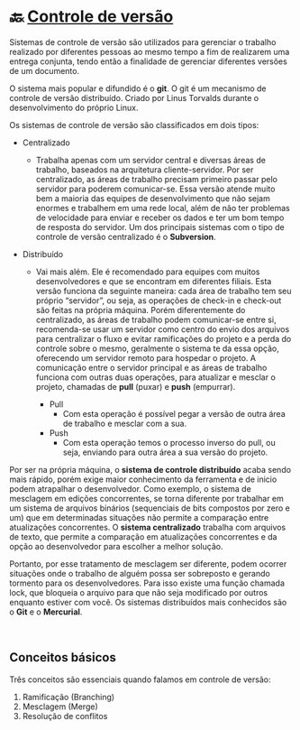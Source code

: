 # :back: [Controle de versão](../../../README.md#low-level-programming)

Sistemas de controle de versão são utilizados para gerenciar o trabalho realizado por diferentes pessoas ao mesmo tempo a fim de realizarem uma entrega conjunta, tendo então a finalidade de gerenciar diferentes versões de um documento.

O sistema mais popular e difundido é o **git**. O git é um mecanismo de controle de versão distribuído. Criado por Linus Torvalds durante o desenvolvimento do próprio Linux.

Os sistemas de controle de versão são classificados em dois tipos:

* Centralizado
    - Trabalha apenas com um servidor central e diversas áreas de trabalho, baseados na arquitetura cliente-servidor. Por ser centralizado, as áreas de trabalho precisam primeiro passar pelo servidor para poderem comunicar-se. Essa versão atende muito bem a maioria das equipes de desenvolvimento que não sejam enormes e trabalhem em uma rede local, além de não ter problemas de velocidade para enviar e receber os dados e ter um bom tempo de resposta do servidor. Um dos principais sistemas com o tipo de controle de versão centralizado é o **Subversion**.

* Distribuído
    - Vai mais além. Ele é recomendado para equipes com muitos desenvolvedores e que se encontram em diferentes filiais. Esta versão funciona da seguinte maneira: cada área de trabalho tem seu próprio “servidor”, ou seja, as operações de check-in e check-out são feitas na própria máquina. Porém diferentemente do centralizado, as áreas de trabalho podem comunicar-se entre si, recomenda-se usar um servidor como centro do envio dos arquivos para centralizar o fluxo e evitar ramificações do projeto e a perda do controle sobre o mesmo, geralmente o sistema te da essa opção, oferecendo um servidor remoto para hospedar o projeto. A comunicação entre o servidor principal e as áreas de trabalho funciona com outras duas operações, para atualizar e mesclar o projeto, chamadas de **pull** (puxar) e **push** (empurrar).

        - Pull
            - Com esta operação é possível pegar a versão de outra área de trabalho e mesclar com a sua.
        - Push
            - Com esta operação temos o processo inverso do pull, ou seja, enviando para outra área a sua versão do projeto.

Por ser na própria máquina, o **sistema de controle distribuído** acaba sendo mais rápido, porém exige maior conhecimento da ferramenta e de inicio podem atrapalhar o desenvolvedor. Como exemplo, o sistema de mesclagem em edições concorrentes, se torna diferente por trabalhar em um sistema de arquivos binários (sequenciais de bits compostos por zero e um) que em determinadas situações não permite a comparação entre atualizações concorrentes. O **sistema centralizado** trabalha com arquivos de texto, que permite a comparação em atualizações concorrentes e da opção ao desenvolvedor para escolher a melhor solução.

Portanto, por esse tratamento de mesclagem ser diferente, podem ocorrer situações onde o trabalho de alguém possa ser sobreposto e gerando tormento para os desenvolvedores. Para isso existe uma função chamada lock, que bloqueia o arquivo para que não seja modificado por outros enquanto estiver com você. Os sistemas distribuídos mais conhecidos são o **Git** e o **Mercurial**.

<br>

## Conceitos básicos
Três conceitos são essenciais quando falamos em controle de versão:

1. Ramificação (Branching)
2. Mesclagem (Merge)
3. Resolução de conflitos


